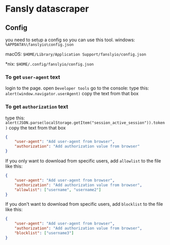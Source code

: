 # Fansly datascraper

## Config
you need to setup a config so you can use this tool.
windows: `%APPDATA%\fanslyio\config.json`

macOS: `$HOME/Library/Application Support/fanslyio/config.json`

*nix: `$HOME/.config/fanslyio/config.json`


### To get `user-agent` text
login to the page. open `Developer tools` go to the console:
type this: `alert(window.navigator.userAgent)` copy the text from that box
### To get `authorization` text
type this: `alert(JSON.parse(localStorage.getItem("session_active_session")).token)` copy the text from that box

```json
{
    "user-agent": "Add user-agent from browser",
    "authorization": "Add authorization value from browser"
}
```

If you only want to download from specific users, add `allowlist` to the file like this:
```json
{
    "user-agent": "Add user-agent from browser",
    "authorization": "Add authorization value from browser",
    "allowlist": ["username", "username2"]
}
```

If you don't want to download from specific users, add `blocklist` to the file like this:
```json
{
    "user-agent": "Add user-agent from browser",
    "authorization": "Add authorization value from browser",
    "blocklist": ["username3"]
}
```
